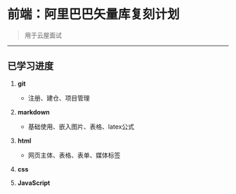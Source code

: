 # 前端：阿里巴巴矢量库复刻计划
>用于云屋面试

---

## 已学习进度

1. **git**
   - 注册、建仓、项目管理
   
2. **markdown**
   - 基础使用、嵌入图片、表格、latex公式
   
3. **html**
   - 网页主体、表格、表单、媒体标签
   
4. **css**
   
5. **JavaScript**



